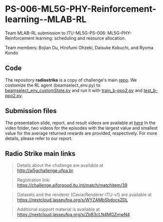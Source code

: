# PS-006-ML5G-PHY-Reinforcement-learning--MLAB-RL
Team MLAB-RL submission to ITU-ML5G-PS-006: ML5G-PHY-Reinforcement learning: scheduling and resource allocation.

Team members: Bojian Du, Hirofumi Ohzeki, Daisuke Kobuchi, and Ryoma Kondo

## Code
The repository **radiostrike** is a copy of challenge's main [repo](https://github.com/lasseufpa/ITU-Challenge-ML5G-PHY-RL).
We costomize the RL agent (beamselect_env.py) to [beamselect_env_customState.py](./radiostrike/beamselect_env_customState.py) and run it with [train_b-ppo2.py](./radiostrike/train_b-ppo2.py) and [test_b-ppo2.py](./radiostrike/test_b-ppo2.py).

## Submission files
The presentation slide, report, and result videos are available at [here](https://drive.google.com/drive/u/1/folders/1qTdgdtIQepQNLgbPhEI6YjA2dGHxvnkq)
In the video folder, two videos for the episodes with the largest value and smallest value for the average returned rewards are provided, respectively.
For more details, please refer to our report.

## Radio Strike main links
>Details about the challenge are available at http://ai5gchallenge.ufpa.br.

>Registration link: https://challenge.aiforgood.itu.int/match/matchitem/39

>Datasets and the renderer (CaviarRenderer-ITU-v1) are available at https://nextcloud.lasseufpa.org/s/WYZAMbSbdocs2DL

>Additional support material is available at https://nextcloud.lasseufpa.org/s/ZbB3cLN4MGZmwN4
